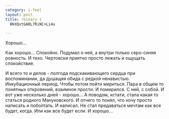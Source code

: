 ```yaml
--- 
category: i-feel
layout: post
title: !binary |
  0KXQvtGA0L7RiNC+Li4u

---
```

<p>Хорошо...</p>

<p>Как хорошо... Спокойно.
Подумал о ней, а внутри только серо-синяя ровность. И тихо. Чертовски приятно просто лежать и ощущать спокойствие. </p>

<p>И всего то и делов - полгода подскакивающего сердца при воспоминании, да душащяя обида с редкой ненавистью. Инкубационный период. Чтобы потом пойти мириться. Пара в общем то понятных откровений, взаимное прости. И помирился. С ней, с собой. И вот уже несколько дней - хорошо...
А поводом, кстати, стала какая то статься родного Мануковского. И отчего то понял, что хочу просто написать и поболтать. И написал. Не стал предаваться мечтам как все будет, когда. Или как все будет если. И хорошо...</p>
